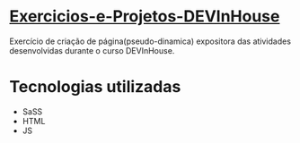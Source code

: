 # [Exercicios-e-Projetos-DEVInHouse](https://lmsilvano.github.io/Exercicios-e-Projetos-DEVInHouse/)
 Exercício de criação de página(pseudo-dinamica) expositora das atividades desenvolvidas durante o curso DEVInHouse.
 
 # Tecnologias utilizadas
 * SaSS
 * HTML
 * JS
